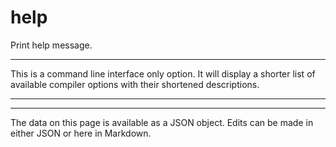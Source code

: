 <!-- Important! Do not modify comment blocks. They are necessary for the transformer to work properly -->

<!-- title -->
# help

<!-- shortDescription -->
Print help message.

---

<!-- extendedDescription -->
This is a command line interface only option. It will display a shorter list of available compiler options with their shortened descriptions.

---

<!-- references -->

---

<!-- footer -->
The data on this page is available as a JSON object. Edits can be made in either JSON or here in Markdown.

